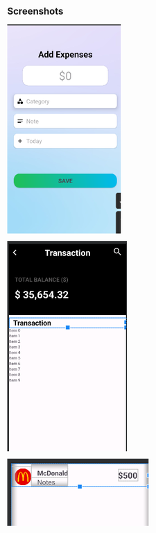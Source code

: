 
## Screenshots

![App Screenshot](https://github.com/HarshGaudani7070/Khatabook/blob/master/Screenshot%202023-07-05%20185553.png)


![App Screenshot](https://github.com/HarshGaudani7070/Khatabook/blob/master/Screenshot%202023-07-05%20185614.png)


![App Screenshot](https://github.com/HarshGaudani7070/Khatabook/blob/master/Screenshot%202023-07-05%20185624.png)
